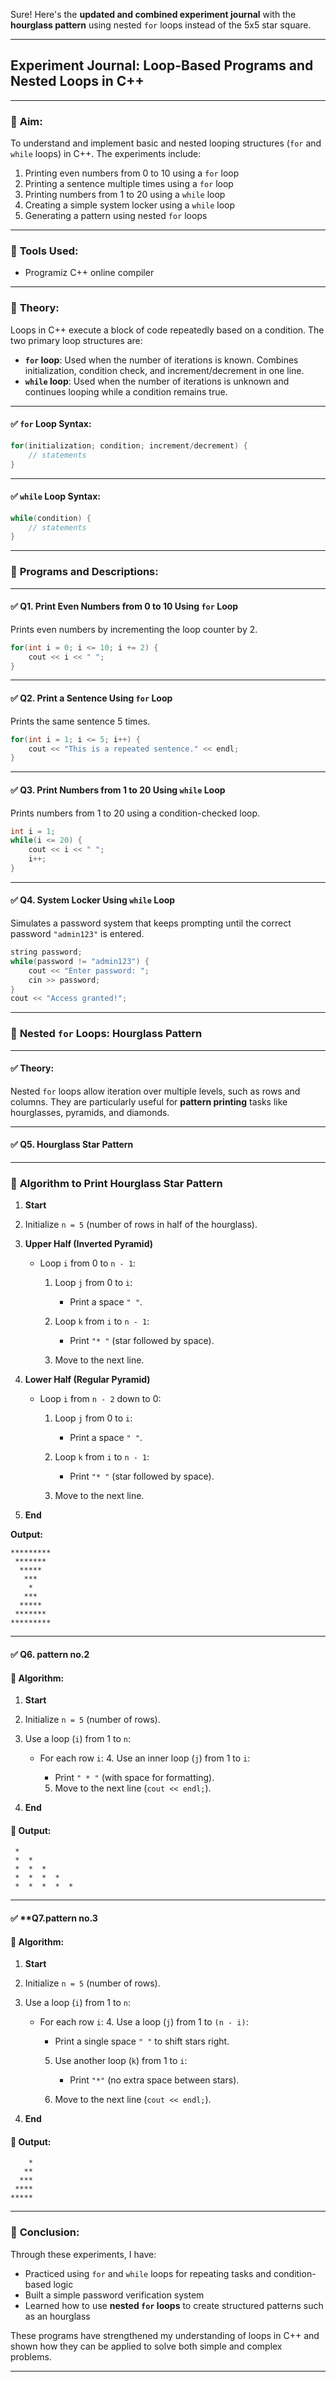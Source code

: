 Sure! Here's the **updated and combined experiment journal** with the **hourglass pattern** using nested `for` loops instead of the 5x5 star square.

---

## **Experiment Journal: Loop-Based Programs and Nested Loops in C++**

---

### 🔹 **Aim:**

To understand and implement basic and nested looping structures (`for` and `while` loops) in C++. The experiments include:

1. Printing even numbers from 0 to 10 using a `for` loop
2. Printing a sentence multiple times using a `for` loop
3. Printing numbers from 1 to 20 using a `while` loop
4. Creating a simple system locker using a `while` loop
5. Generating a pattern using nested `for` loops

---

### 🔹 **Tools Used:**

* Programiz C++ online compiler

---

### 🔹 **Theory:**

Loops in C++ execute a block of code repeatedly based on a condition. The two primary loop structures are:

* **`for` loop**: Used when the number of iterations is known. Combines initialization, condition check, and increment/decrement in one line.
* **`while` loop**: Used when the number of iterations is unknown and continues looping while a condition remains true.

---

#### ✅ **`for` Loop Syntax:**

```cpp
for(initialization; condition; increment/decrement) {
    // statements
}
```

---

#### ✅ **`while` Loop Syntax:**

```cpp
while(condition) {
    // statements
}
```

---

### 🔹 **Programs and Descriptions:**

---

#### ✅ **Q1. Print Even Numbers from 0 to 10 Using `for` Loop**

Prints even numbers by incrementing the loop counter by 2.

```cpp
for(int i = 0; i <= 10; i += 2) {
    cout << i << " ";
}
```

---

#### ✅ **Q2. Print a Sentence Using `for` Loop**

Prints the same sentence 5 times.

```cpp
for(int i = 1; i <= 5; i++) {
    cout << "This is a repeated sentence." << endl;
}
```

---

#### ✅ **Q3. Print Numbers from 1 to 20 Using `while` Loop**

Prints numbers from 1 to 20 using a condition-checked loop.

```cpp
int i = 1;
while(i <= 20) {
    cout << i << " ";
    i++;
}
```

---

#### ✅ **Q4. System Locker Using `while` Loop**

Simulates a password system that keeps prompting until the correct password `"admin123"` is entered.

```cpp
string password;
while(password != "admin123") {
    cout << "Enter password: ";
    cin >> password;
}
cout << "Access granted!";
```

---

### 🔹 **Nested `for` Loops: Hourglass Pattern**

---

#### ✅ **Theory:**

Nested `for` loops allow iteration over multiple levels, such as rows and columns. They are particularly useful for **pattern printing** tasks like hourglasses, pyramids, and diamonds.

---

#### ✅ **Q5. Hourglass Star Pattern**

---

### 🔹 **Algorithm to Print Hourglass Star Pattern**

1. **Start**

2. Initialize `n = 5` (number of rows in half of the hourglass).

3. **Upper Half (Inverted Pyramid)**

   * Loop `i` from 0 to `n - 1`:

     1. Loop `j` from 0 to `i`:

        * Print a space `" "`.
     2. Loop `k` from `i` to `n - 1`:

        * Print `"* "` (star followed by space).
     3. Move to the next line.

4. **Lower Half (Regular Pyramid)**

   * Loop `i` from `n - 2` down to 0:

     1. Loop `j` from 0 to `i`:

        * Print a space `" "`.
     2. Loop `k` from `i` to `n - 1`:

        * Print `"* "` (star followed by space).
     3. Move to the next line.

5. **End**


**Output:**

```
*********
 *******
  *****
   ***
    *
   ***
  *****
 *******
*********
```

---

#### ✅ **Q6. pattern no.2**

#### 🔹 **Algorithm:**

1. **Start**
2. Initialize `n = 5` (number of rows).
3. Use a loop (`i`) from 1 to `n`:

   * For each row `i`:
     4\. Use an inner loop (`j`) from 1 to `i`:

     * Print `" * "` (with space for formatting).

     5. Move to the next line (`cout << endl;`).
4. **End**

#### 🔹 **Output:**

```
 * 
 *  * 
 *  *  * 
 *  *  *  * 
 *  *  *  *  * 
```

---
#### ✅ **Q7.pattern no.3

#### 🔹 **Algorithm:**

1. **Start**
2. Initialize `n = 5` (number of rows).
3. Use a loop (`i`) from 1 to `n`:

   * For each row `i`:
     4\. Use a loop (`j`) from 1 to `(n - i)`:

     * Print a single space `" "` to shift stars right.

     5. Use another loop (`k`) from 1 to `i`:

        * Print `"*"` (no extra space between stars).
     6. Move to the next line (`cout << endl;`).
4. **End**

#### 🔹 **Output:**

```
    *
   **
  ***
 ****
*****
```

---



### 🔹 **Conclusion:**

Through these experiments, I have:

* Practiced using `for` and `while` loops for repeating tasks and condition-based logic
* Built a simple password verification system
* Learned how to use **nested `for` loops** to create structured patterns such as an hourglass

These programs have strengthened my understanding of loops in C++ and shown how they can be applied to solve both simple and complex problems.

---

